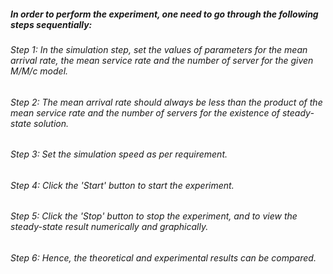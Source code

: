 ##### In order to perform the experiment, one need to go through the following steps sequentially:
###### Step 1:  In the simulation step, set the values of parameters for the mean arrival rate, the mean service rate and the number of server for the given M/M/c model.
###### Step 2:  The mean arrival rate should always be less than the product of the mean service rate and the number of servers for the existence of steady-state solution.
###### Step 3:  Set the simulation speed as per requirement.
###### Step 4:  Click the 'Start' button to start the experiment.
###### Step 5:  Click the 'Stop' button to stop the experiment, and to view the steady-state result numerically and graphically.
###### Step 6:  Hence, the theoretical and experimental results can be compared. 
